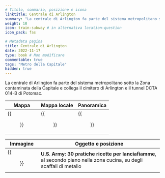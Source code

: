 ```yaml
---
# Titolo, sommario, posizione e icona
linktitle: Centrale di Arlington
summary: "La centrale di Arlington fa parte del sistema metropolitano sotto la Zona contaminata della Capitale e collega il cimitero di Arlington e il tunnel DCTA 014-B di Potomac."
weight: 10
icon: train-subway # in alternativa location-question
icon_pack: fas

# Metadata pagina
title: Centrale di Arlington
date: 2022-11-17
type: book # Non modificare
commentable: true
tags: "Metro della Capitale"
hidden: true
---
```




La centrale di Arlington fa parte del sistema metropolitano sotto la Zona contaminata della Capitale e collega il cimitero di Arlington e il tunnel DCTA 014-B di Potomac.

| Mappa | Mappa locale | Panoramica |
| ----- | ------------ | ---------- |
| {{<figure src="Arlington_Cemetery_loc.webp">}}  | {{<figure src="Arlington_utility_loc_map.webp">}}  |  {{<figure src="Arlington_Utility-1.webp">}} |

| Immagine | Oggetto e posizione |
| -------- | ------------------- |
| {{<figure src="US_Army_HFR_Arlington_utility.webp">}}  |  **U.S. Army: 30 pratiche ricette per lanciafiamme**, al secondo piano nella zona cucina, su degli scaffali di metallo |